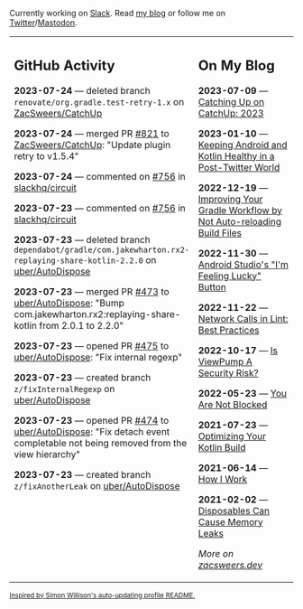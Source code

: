 Currently working on [Slack](https://slack.com/). Read [my blog](https://zacsweers.dev/) or follow me on [Twitter](https://twitter.com/ZacSweers)/[Mastodon](https://hachyderm.io/@ZacSweers).

<table><tr><td valign="top" width="60%">

## GitHub Activity
<!-- githubActivity starts -->
**2023-07-24** — deleted branch `renovate/org.gradle.test-retry-1.x` on [ZacSweers/CatchUp](https://github.com/ZacSweers/CatchUp)

**2023-07-24** — merged PR [#821](https://github.com/ZacSweers/CatchUp/pull/821) to [ZacSweers/CatchUp](https://github.com/ZacSweers/CatchUp): "Update plugin retry to v1.5.4"

**2023-07-24** — commented on [#756](https://github.com/slackhq/circuit/pull/756#issuecomment-1648053136) in [slackhq/circuit](https://github.com/slackhq/circuit)

**2023-07-23** — commented on [#756](https://github.com/slackhq/circuit/pull/756#issuecomment-1646952763) in [slackhq/circuit](https://github.com/slackhq/circuit)

**2023-07-23** — deleted branch `dependabot/gradle/com.jakewharton.rx2-replaying-share-kotlin-2.2.0` on [uber/AutoDispose](https://github.com/uber/AutoDispose)

**2023-07-23** — merged PR [#473](https://github.com/uber/AutoDispose/pull/473) to [uber/AutoDispose](https://github.com/uber/AutoDispose): "Bump com.jakewharton.rx2:replaying-share-kotlin from 2.0.1 to 2.2.0"

**2023-07-23** — opened PR [#475](https://github.com/uber/AutoDispose/pull/475) to [uber/AutoDispose](https://github.com/uber/AutoDispose): "Fix internal regexp"

**2023-07-23** — created branch `z/fixInternalRegexp` on [uber/AutoDispose](https://github.com/uber/AutoDispose)

**2023-07-23** — opened PR [#474](https://github.com/uber/AutoDispose/pull/474) to [uber/AutoDispose](https://github.com/uber/AutoDispose): "Fix detach event completable not being removed from the view hierarchy"

**2023-07-23** — created branch `z/fixAnotherLeak` on [uber/AutoDispose](https://github.com/uber/AutoDispose)
<!-- githubActivity ends -->
</td><td valign="top" width="40%">

## On My Blog
<!-- blog starts -->
**2023-07-09** — [Catching Up on CatchUp: 2023](https://www.zacsweers.dev/catching-up-on-catchup-2023/)

**2023-01-10** — [Keeping Android and Kotlin Healthy in a Post-Twitter World](https://www.zacsweers.dev/keeping-android-healthy/)

**2022-12-19** — [Improving Your Gradle Workflow by Not Auto-reloading Build Files](https://www.zacsweers.dev/improving-your-workflow-by-not-auto-reloading-build-files/)

**2022-11-30** — [Android Studio's "I'm Feeling Lucky" Button](https://www.zacsweers.dev/android-studios-im-feeling-lucky-button/)

**2022-11-22** — [Network Calls in Lint: Best Practices](https://www.zacsweers.dev/network-calls-in-lint-best-practices/)

**2022-10-17** — [Is ViewPump A Security Risk?](https://www.zacsweers.dev/is-viewpump-a-security-risk/)

**2022-05-23** — [You Are Not Blocked](https://www.zacsweers.dev/you-are-not-blocked/)

**2021-07-23** — [Optimizing Your Kotlin Build](https://www.zacsweers.dev/optimizing-your-kotlin-build/)

**2021-06-14** — [How I Work](https://www.zacsweers.dev/how-i-work/)

**2021-02-02** — [Disposables Can Cause Memory Leaks](https://www.zacsweers.dev/disposables-can-cause-memory-leaks/)
<!-- blog ends -->
_More on [zacsweers.dev](https://zacsweers.dev/)_
</td></tr></table>

<sub><a href="https://simonwillison.net/2020/Jul/10/self-updating-profile-readme/">Inspired by Simon Willison's auto-updating profile README.</a></sub>